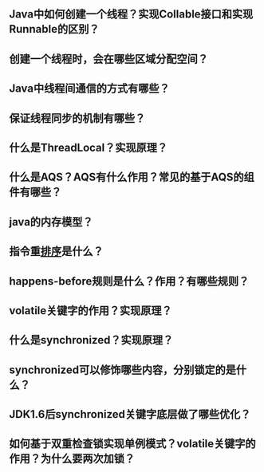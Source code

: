 ### 

## Java中如何创建一个线程？实现Collable接口和实现Runnable的区别？         



## 创建一个线程时，会在哪些区域分配空间？         



## Java中线程间通信的方式有哪些？         



##  保证线程同步的机制有哪些？   

##       

## 什么是ThreadLocal？实现原理？         



## 什么是AQS？AQS有什么作用？常见的基于AQS的组件有哪些？         



## java的内存模型？         



## 指令重[排序]()是什么？         



## happens-before规则是什么？作用？有哪些规则？         



## volatile关键字的作用？实现原理？         



## 什么是synchronized？实现原理？         



## synchronized可以修饰哪些内容，分别锁定的是什么？         



## JDK1.6后synchronized关键字底层做了哪些优化？         



## 如何基于双重检查锁实现单例模式？volatile关键字的作用？为什么要两次加锁？